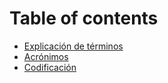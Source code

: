 # Table of contents

* [Explicación de términos](README.md)
* [Acrónimos](acronimos.md)
* [Codificación](codificacion.md)
